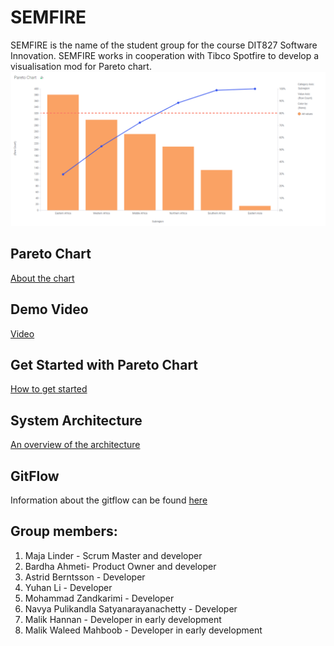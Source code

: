 # SEMFIRE

SEMFIRE is the name of the student group for the course DIT827 Software Innovation.
SEMFIRE works in cooperation with Tibco Spotfire to develop a visualisation mod for Pareto chart.
![image](/documentation/paretoChart.png)

## Pareto Chart

[About the chart](/documentation/pareto_chart.md)

## Demo Video

[Video](https://drive.google.com/file/d/1L0MO03E1RQRa1l5vYAF-CZznOJ94x8kh/view?usp=sharing)

## Get Started with Pareto Chart

[How to get started](https://github.com/MajaLinder/SEMFIRE/blob/Update-readme/documentation/getting_started.md)

## System Architecture

[An overview of the architecture](/documentation/system_architecture.md)

## GitFlow

Information about the gitflow can be found [here](/documentation/git_flow.md)

## Group members:

1. Maja Linder - Scrum Master and developer
2. Bardha Ahmeti- Product Owner and developer
3. Astrid Berntsson - Developer
4. Yuhan Li - Developer
5. Mohammad Zandkarimi - Developer
6. Navya Pulikandla Satyanarayanachetty - Developer
7. Malik Hannan - Developer in early development
8. Malik Waleed Mahboob - Developer in early development
